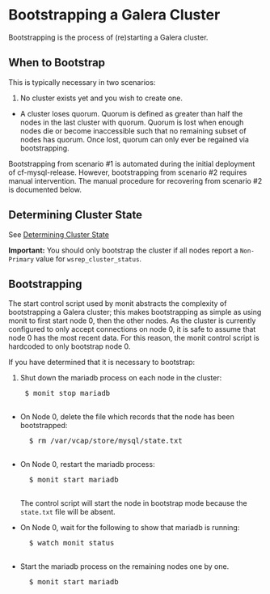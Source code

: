 # Bootstrapping a Galera Cluster

Bootstrapping is the process of (re)starting a Galera cluster.  

## When to Bootstrap

This is typically necessary in two scenarios:

1. No cluster exists yet and you wish to create one.
- A cluster loses quorum. Quorum is defined as greater than half the nodes in the last cluster with quorum. Quorum is lost when enough nodes die or become inaccessible such that no remaining subset of nodes has quorum. Once lost, quorum can only ever be regained via bootstrapping.

Bootstrapping from scenario #1 is automated during the initial deployment of cf-mysql-release. However, bootstrapping from scenario #2 requires manual intervention. The manual procedure for recovering from scenario #2 is documented below.

## Determining Cluster State

See [Determining Cluster State](cluster-state.html)

**Important:** You should only bootstrap the cluster if all nodes report a `Non-Primary` value for `wsrep_cluster_status`.

## Bootstrapping

The start control script used by monit abstracts the complexity of bootstrapping a Galera cluster; this makes bootstrapping as simple as using monit to first start node 0, then the other nodes. As the cluster is currently configured to only accept connections on node 0, it is safe to assume that node 0 has the most recent data. For this reason, the monit control script is hardcoded to only bootstrap node 0.

If you have determined that it is necessary to bootstrap:

1. Shut down the mariadb process on each node in the cluster:

    <pre class="terminal">
    $ monit stop mariadb
    </pre>

- On Node 0, delete the file which records that the node has been bootstrapped:

    <pre class="terminal">
    $ rm /var/vcap/store/mysql/state.txt
    </pre>

- On Node 0, restart the mariadb process:

    <pre class="terminal">
    $ monit start mariadb
    </pre>

    The control script will start the node in bootstrap mode because the `state.txt` file will be absent.

- On Node 0, wait for the following to show that mariadb is running:

    <pre class="terminal">
    $ watch monit status
    </pre>

- Start the mariadb process on the remaining nodes one by one.

    <pre class="terminal">
    $ monit start mariadb
    </pre>
